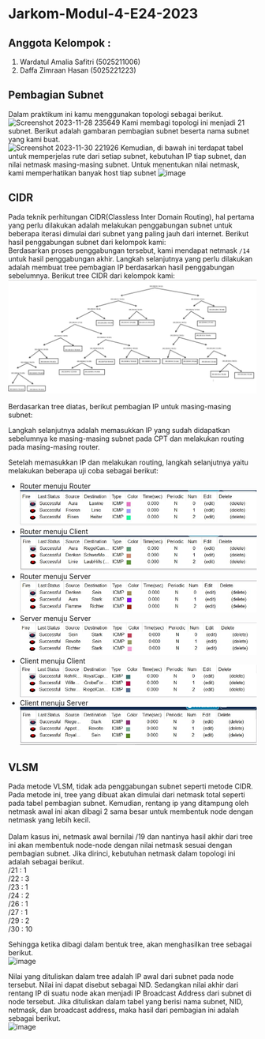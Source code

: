 # Jarkom-Modul-4-E24-2023

## Anggota Kelompok :
1. Wardatul Amalia Safitri (5025211006) </br>
2. Daffa Zimraan Hasan (5025221223)

## Pembagian Subnet
Dalam praktikum ini kamu menggunakan topologi sebagai berikut. </br>
![Screenshot 2023-11-28 235649](https://github.com/wamalias/Jarkom-Modul-4-E24-2023/assets/111508713/95540f8f-c35d-47b2-b561-ac8b5153f5a9)
Kami membagi topologi ini menjadi 21 subnet. Berikut adalah gambaran pembagian subnet beserta nama subnet yang kami buat. </br>
![Screenshot 2023-11-30 221926](https://github.com/wamalias/Jarkom-Modul-4-E24-2023/assets/111508713/e16d0c56-cd10-4fe2-9fe3-ee2765151289)
Kemudian, di bawah ini terdapat tabel untuk memperjelas rute dari setiap subnet, kebutuhan IP tiap subnet, dan nilai netmask masing-masing subnet. Untuk menentukan nilai netmask, kami memperhatikan banyak host tiap subnet
![image](https://github.com/wamalias/Jarkom-Modul-4-E24-2023/assets/111508713/af4a4582-9198-4de8-9798-582441b24dcf)

## CIDR
Pada teknik perhitungan CIDR(Classless Inter Domain Routing), hal pertama yang perlu dilakukan adalah melakukan penggabungan subnet untuk beberapa iterasi dimulai dari subnet yang paling jauh dari internet. Berikut hasil penggabungan subnet dari kelompok kami: </br>
Berdasarkan proses penggabungan tersebut, kami mendapat netmask `/14` untuk hasil penggabungan akhir. Langkah selanjutnya yang perlu dilakukan adalah membuat tree pembagian IP berdasarkan hasil penggabungan sebelumnya. Berikut tree CIDR dari kelompok kami: </br>
![cidrtree](https://github.com/wamalias/Jarkom-Modul-4-E24-2023/blob/main/CIDR/cidrtree.jpg)

Berdasarkan tree diatas, berikut pembagian IP untuk masing-masing subnet:

Langkah selanjutnya adalah memasukkan IP yang sudah didapatkan sebelumnya ke masing-masing subnet pada CPT dan melakukan routing pada masing-masing router. </br>

Setelah memasukkan IP dan melakukan routing, langkah selanjutnya yaitu melakukan beberapa uji coba sebagai berikut:
- Router menuju Router </br>
![routertorouter](https://github.com/wamalias/Jarkom-Modul-4-E24-2023/blob/main/CIDR/routertorouter.jpg)
- Router menuju Client </br>
![routertoclient](https://github.com/wamalias/Jarkom-Modul-4-E24-2023/blob/main/CIDR/routertoclient.jpg)
- Router menuju Server </br>
![routertoserver](https://github.com/wamalias/Jarkom-Modul-4-E24-2023/blob/main/CIDR/routertoserver.jpg)
- Server menuju Server </br>
![servertoserver](https://github.com/wamalias/Jarkom-Modul-4-E24-2023/blob/main/CIDR/servertoserver.jpg)
- Client menuju Client </br>
![clienttoclient](https://github.com/wamalias/Jarkom-Modul-4-E24-2023/blob/main/CIDR/clienttoclient.jpg)
- Client menuju Server </br>
![clienttoserver](https://github.com/wamalias/Jarkom-Modul-4-E24-2023/blob/main/CIDR/clienttoserver.jpg)


## VLSM
Pada metode VLSM, tidak ada penggabungan subnet seperti metode CIDR. Pada metode ini, tree yang dibuat akan dimulai dari netmask total seperti pada tabel pembagian subnet. Kemudian, rentang ip yang ditampung oleh netmask awal ini akan dibagi 2 sama besar untuk membentuk node dengan netmask yang lebih kecil. </br>
</br>
Dalam kasus ini, netmask awal bernilai /19 dan nantinya hasil akhir dari tree ini akan membentuk node-node dengan nilai netmask sesuai dengan pembagian subnet. Jika dirinci, kebutuhan netmask dalam topologi ini adalah sebagai berikut. </br>
/21 : 1 </br>
/22 : 3 </br>
/23 : 1 </br>
/24 : 2 </br>
/26 : 1 </br>
/27 : 1 </br>
/29 : 2 </br>
/30 : 10 </br>

Sehingga ketika dibagi dalam bentuk tree, akan menghasilkan tree sebagai berikut.</br>
![image](https://github.com/wamalias/Jarkom-Modul-4-E24-2023/assets/111508713/36d3015e-dfdb-41fd-aab9-88c55a36a059)

Nilai yang dituliskan dalam tree adalah IP awal dari subnet pada node tersebut. Nilai ini dapat disebut sebagai NID. Sedangkan nilai akhir dari rentang IP di suatu node akan menjadi IP Broadcast Address dari subnet di node tersebut. Jika dituliskan dalam tabel yang berisi nama subnet, NID, netmask, dan broadcast address, maka hasil dari pembagian ini adalah sebagai berikut. </br>
![image](https://github.com/wamalias/Jarkom-Modul-4-E24-2023/assets/111508713/5e450be2-9dee-4cd4-8d68-9635ff39f1dd) </br>
